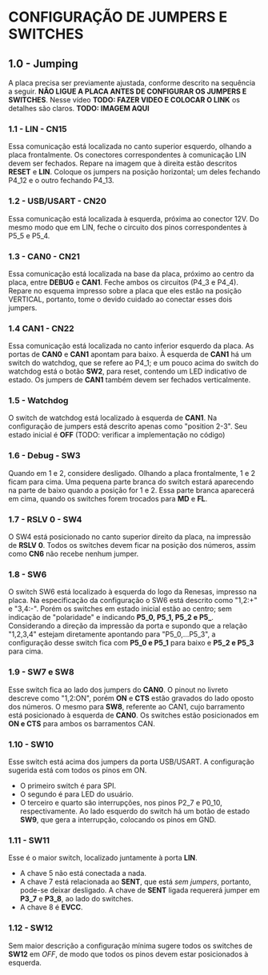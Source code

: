 # CONFIGURAÇÃO DE JUMPERS E SWITCHES

## 1.0 - Jumping
A placa precisa ser previamente ajustada, conforme descrito na sequência a seguir. **NÃO LIGUE A PLACA ANTES DE CONFIGURAR OS JUMPERS E SWITCHES**.
Nesse vídeo **TODO: FAZER VIDEO E COLOCAR O LINK** os detalhes são claros.
**TODO: IMAGEM AQUI**

### 1.1 - LIN - CN15
Essa comunicação está localizada no canto superior esquerdo, olhando a placa frontalmente.
Os conectores correspondentes à comunicação LIN devem ser fechados. Repare na imagem que à direita estão descritos **RESET** e **LIN**. Coloque os jumpers na posição horizontal; um deles fechando P4_12 e o outro fechando P4_13.

### 1.2 - USB/USART - CN20
Essa comunicação está localizada à esquerda, próxima ao conector 12V.
Do mesmo modo que em LIN, feche o circuito dos pinos correspondentes à P5_5 e P5_4.

### 1.3 - CAN0 - CN21
Essa comunicação está localizada na base da placa, próximo ao centro da placa, entre **DEBUG** e **CAN1**.
Feche ambos os circuitos (P4_3 e P4_4). Repare no esquema impresso sobre a placa que eles estão na posição VERTICAL, portanto, tome o devido cuidado ao conectar esses dois jumpers.

### 1.4 CAN1 - CN22
Essa comunicação está localizada no canto inferior esquerdo da placa. As portas de **CAN0** e **CAN1** apontam para baixo. À esquerda de **CAN1** há um switch do watchdog, que se refere ao P4_1; e um pouco acima do switch do watchdog está o botão **SW2**, para reset, contendo um LED indicativo de estado.
Os jumpers de **CAN1** também devem ser fechados verticalmente.

### 1.5 - Watchdog
O switch de watchdog está localizado à esquerda de **CAN1**. Na configuração de jumpers está descrito apenas como "position 2-3". Seu estado inicial é **OFF** (TODO: verificar a implementação no código)

### 1.6 - Debug - SW3
Quando em 1 e 2, considere desligado. Olhando a placa frontalmente, 1 e 2 ficam para cima. Uma pequena parte branca do switch estará aparecendo na parte de baixo quando a posição for 1 e 2. Essa parte branca aparecerá em cima, quando os switches forem trocados para **MD** e **FL**.

### 1.7 - RSLV 0 - SW4
O SW4 está posicionado no canto superior direito da placa, na impressão de **RSLV 0**. Todos os switches devem ficar na posição dos números, assim como **CN6** não recebe nenhum jumper.

### 1.8 - SW6
O switch SW6 está localizado à esquerda do logo da Renesas, impresso na placa.
Na especificação da configuração o SW6 está descrito como "1,2:+" e "3,4:-". Porém os switches em estado inicial estão ao centro; sem indicação de "polaridade" e indicando **P5_0, P5_1, P5_2 e P5_**. Considerando a direção da impressão da porta e supondo que a relação "1,2,3,4" estejam diretamente apontando para "P5_0,...P5_3", a configuração desse switch fica com **P5_0 e P5_1** para baixo e **P5_2 e P5_3** para cima.

### 1.9 - SW7 e SW8
Esse switch fica ao lado dos jumpers do **CAN0**. O pinout no livreto descreve como "1,2:ON", porém **ON** e **CTS** estão gravados do lado oposto dos números. O mesmo para **SW8**, referente ao CAN1, cujo barramento está posicionado à esquerda de **CAN0**. Os switches estão posicionados em **ON e CTS** para ambos os barramentos CAN.

### 1.10 - SW10
Esse switch está acima dos jumpers da porta USB/USART. A configuração sugerida está com todos os pinos em ON. 
- O primeiro switch é para SPI.
- O segundo é para LED do usuário.
- O terceiro e quarto são interrupções, nos pinos P2_7 e P0_10, respectivamente. Ao lado esquerdo do switch há um botão de estado **SW9**, que gera a interrupção, colocando os pinos em GND.

### 1.11 - SW11
Esse é o maior switch, localizado juntamente à porta **LIN**. 
- A chave 5 não está conectada a nada.
- A chave 7 está relacionada ao **SENT**, que está *sem jumpers*, portanto, pode-se deixar desligado. A chave de **SENT** ligada requererá jumper em **P3_7** e **P3_8**, ao lado do switches.
- A chave 8 é **EVCC**.

### 1.12 - SW12
Sem maior descrição a configuração mínima sugere todos os switches de **SW12** em *OFF*, de modo que todos os pinos devem estar posicionados à esquerda.


